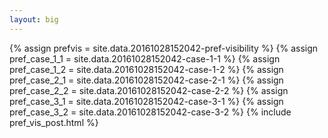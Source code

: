 ```yaml
---
layout: big
---
```

{% assign prefvis = site.data.20161028152042-pref-visibility %}
{% assign pref_case_1_1 = site.data.20161028152042-case-1-1 %}
{% assign pref_case_1_2 = site.data.20161028152042-case-1-2 %}
{% assign pref_case_2_1 = site.data.20161028152042-case-2-1 %}
{% assign pref_case_2_2 = site.data.20161028152042-case-2-2 %}
{% assign pref_case_3_1 = site.data.20161028152042-case-3-1 %}
{% assign pref_case_3_2 = site.data.20161028152042-case-3-2 %}
{% include pref_vis_post.html %}
